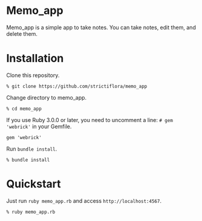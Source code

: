 # Memo_app
Memo_app is a simple app to take notes. You can take notes, edit them, and delete them.

# Installation
Clone this repository.
```
% git clone https://github.com/strictiflora/memo_app
```

Change directory to memo_app.
```
% cd memo_app
```

If you use Ruby 3.0.0 or later, you need to uncomment a line: `# gem 'webrick'` in your Gemfile.
```
gem 'webrick'
```

Run `bundle install`.
```
% bundle install
```

# Quickstart
Just run `ruby memo_app.rb` and access `http://localhost:4567`.
```
% ruby memo_app.rb
```
